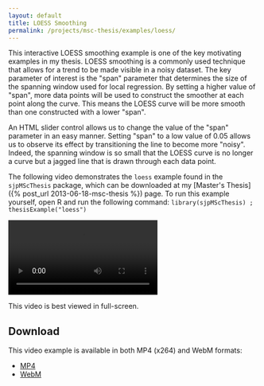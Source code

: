 ```yaml
---
layout: default
title: LOESS Smoothing
permalink: /projects/msc-thesis/examples/loess/
---
```


This interactive LOESS smoothing example is one of the key motivating examples
in my thesis. LOESS smoothing is a commonly used technique that allows for a
trend to be made visible in a noisy dataset. The key parameter of interest is
the "span" parameter that determines the size of the spanning window used for
local regression. By setting a higher value of "span", more data points will be
used to construct the smoother at each point along the curve. This means the
LOESS curve will be more smooth than one constructed with a lower "span".

An HTML slider control allows us to change the value of the "span" parameter in
an easy manner. Setting "span" to a low value of 0.05 allows us to observe its
effect by transitioning the line to become more "noisy". Indeed, the spanning
window is so small that the LOESS curve is no longer a curve but a jagged line
that is drawn through each data point.

The following video demonstrates the `loess` example found in the
`sjpMScThesis` package, which can be downloaded at my [Master's Thesis]({% post_url 2013-06-18-msc-thesis %}) page.
To run this example yourself, open R and run the following
command: `library(sjpMScThesis) ; thesisExample("loess")`

<video controls class="span-90pc">
  <source src="/projects/msc-thesis/examples/loess/loess.webm" type="video/webm">
  <source src="/projects/msc-thesis/examples/loess/loess.mp4" type="video/mp4">
</video>

This video is best viewed in full-screen.

## Download

This video example is available in both MP4 (x264) and WebM formats:

* [MP4](/projects/msc-thesis/loess/loess.mp4)
* [WebM](/projects/msc-thesis/loess/loess.webm)

<script type="text/javascript" src="/scripts/video-detect.min.js"></script>
